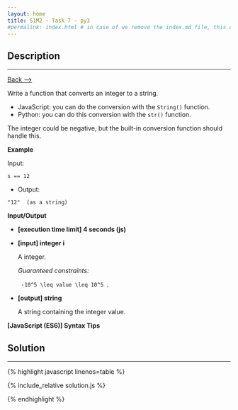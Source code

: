 ```yaml
---
layout: home
title: S1M2 - Task 7 - py3
#permalink: index.html # in case of we remove the index.md file, this doc will be the index page
---
```


<div class="row">
<div class="columnStmt" markdown="1">

##  Description
------

[Back --> ](../README.md) 

Write a function that converts an integer to a string.

-   JavaScript: you can do the conversion with the `String()` function.
-   Python: you can do this conversion with the `str()` function.

The integer could be negative, but the built-in conversion function should handle this.

**Example**

Input:
```
s == 12
```
-   Output:
```
"12"  (as a string)
```

**Input/Output**

* **[execution time limit] 4 seconds (js)**

* **[input] integer i**

    A integer.

    *Guaranteed constraints:*

    <code type='math/tex'> -10^5 \leq value \leq 10^5 </code>.

* **[output] string**

    A string containing the integer value.

**[JavaScript (ES6)] Syntax Tips**

</div>
<div class="columnSol" markdown="1">

## Solution
------

{% highlight javascript linenos=table %}

{% include_relative solution.js %}

{% endhighlight %}

</div>
</div>